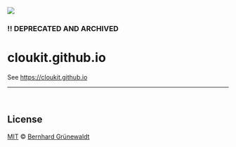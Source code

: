 [![](https://cloukit.github.io/assets/images/cloukit-banner-github.svg?v3)](https://cloukit.github.io/)

### :bangbang: DEPRECATED AND ARCHIVED

# cloukit.github.io

See https://cloukit.github.io


-----

&nbsp;

## License

[MIT](./LICENSE) © [Bernhard Grünewaldt](https://github.com/clouless)
